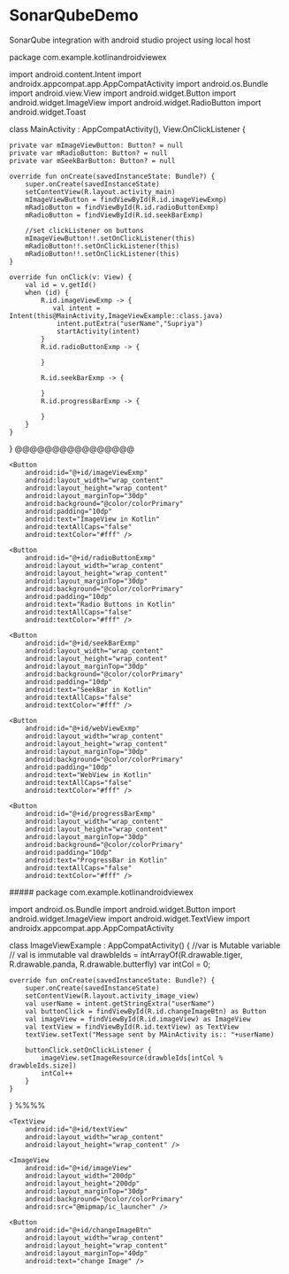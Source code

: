 # SonarQubeDemo
SonarQube integration with android studio project using local host


package com.example.kotlinandroidviewex

import android.content.Intent
import androidx.appcompat.app.AppCompatActivity
import android.os.Bundle
import android.view.View
import android.widget.Button
import android.widget.ImageView
import android.widget.RadioButton
import android.widget.Toast

class MainActivity : AppCompatActivity(), View.OnClickListener {

    private var mImageViewButton: Button? = null
    private var mRadioButton: Button? = null
    private var mSeekBarButton: Button? = null

    override fun onCreate(savedInstanceState: Bundle?) {
        super.onCreate(savedInstanceState)
        setContentView(R.layout.activity_main)
        mImageViewButton = findViewById(R.id.imageViewExmp)
        mRadioButton = findViewById(R.id.radioButtonExmp)
        mRadioButton = findViewById(R.id.seekBarExmp)

        //set clickListener on buttons
        mImageViewButton!!.setOnClickListener(this)
        mRadioButton!!.setOnClickListener(this)
        mRadioButton!!.setOnClickListener(this)
    }

    override fun onClick(v: View) {
        val id = v.getId()
        when (id) {
            R.id.imageViewExmp -> {
               val intent = Intent(this@MainActivity,ImageViewExample::class.java)
                intent.putExtra("userName","Supriya")
                startActivity(intent)
            }
            R.id.radioButtonExmp -> {

            }

            R.id.seekBarExmp -> {

            }
            R.id.progressBarExmp -> {

            }
        }
    }

}
@@@@@@@@@@@@@@@@
<?xml version="1.0" encoding="utf-8"?>
<LinearLayout xmlns:android="http://schemas.android.com/apk/res/android"
    xmlns:tools="http://schemas.android.com/tools"
    android:layout_width="match_parent"
    android:layout_height="match_parent"
    android:gravity="center_horizontal"
    android:orientation="vertical"
    tools:context=".MainActivity">

    <Button
        android:id="@+id/imageViewExmp"
        android:layout_width="wrap_content"
        android:layout_height="wrap_content"
        android:layout_marginTop="30dp"
        android:background="@color/colorPrimary"
        android:padding="10dp"
        android:text="ImageView in Kotlin"
        android:textAllCaps="false"
        android:textColor="#fff" />

    <Button
        android:id="@+id/radioButtonExmp"
        android:layout_width="wrap_content"
        android:layout_height="wrap_content"
        android:layout_marginTop="30dp"
        android:background="@color/colorPrimary"
        android:padding="10dp"
        android:text="Radio Buttons in Kotlin"
        android:textAllCaps="false"
        android:textColor="#fff" />

    <Button
        android:id="@+id/seekBarExmp"
        android:layout_width="wrap_content"
        android:layout_height="wrap_content"
        android:layout_marginTop="30dp"
        android:background="@color/colorPrimary"
        android:padding="10dp"
        android:text="SeekBar in Kotlin"
        android:textAllCaps="false"
        android:textColor="#fff" />

    <Button
        android:id="@+id/webViewExmp"
        android:layout_width="wrap_content"
        android:layout_height="wrap_content"
        android:layout_marginTop="30dp"
        android:background="@color/colorPrimary"
        android:padding="10dp"
        android:text="WebView in Kotlin"
        android:textAllCaps="false"
        android:textColor="#fff" />

    <Button
        android:id="@+id/progressBarExmp"
        android:layout_width="wrap_content"
        android:layout_height="wrap_content"
        android:layout_marginTop="30dp"
        android:background="@color/colorPrimary"
        android:padding="10dp"
        android:text="ProgressBar in Kotlin"
        android:textAllCaps="false"
        android:textColor="#fff" />

</LinearLayout>
#####
package com.example.kotlinandroidviewex

import android.os.Bundle
import android.widget.Button
import android.widget.ImageView
import android.widget.TextView
import androidx.appcompat.app.AppCompatActivity

class ImageViewExample : AppCompatActivity() {
    //var is Mutable variable
    //  val is immutable
    val drawbleIds = intArrayOf(R.drawable.tiger, R.drawable.panda, R.drawable.butterfly)
    var intCol = 0;

    override fun onCreate(savedInstanceState: Bundle?) {
        super.onCreate(savedInstanceState)
        setContentView(R.layout.activity_image_view)
        val userName = intent.getStringExtra("userName")
        val buttonClick = findViewById(R.id.changeImageBtn) as Button
        val imageView = findViewById(R.id.imageView) as ImageView
        val textView = findViewById(R.id.textView) as TextView
        textView.setText("Message sent by MAinActivity is:: "+userName)

        buttonClick.setOnClickListener {
            imageView.setImageResource(drawbleIds[intCol % drawbleIds.size])
            intCol++
        }
    }
}
%%%%
<?xml version="1.0" encoding="utf-8"?>
<LinearLayout xmlns:android="http://schemas.android.com/apk/res/android"
    xmlns:tools="http://schemas.android.com/tools"
    android:layout_width="match_parent"
    android:layout_height="match_parent"
    android:gravity="center_horizontal"
    android:orientation="vertical"
    tools:context=".MainActivity">

    <TextView
        android:id="@+id/textView"
        android:layout_width="wrap_content"
        android:layout_height="wrap_content" />

    <ImageView
        android:id="@+id/imageView"
        android:layout_width="200dp"
        android:layout_height="200dp"
        android:layout_marginTop="30dp"
        android:background="@color/colorPrimary"
        android:src="@mipmap/ic_launcher" />

    <Button
        android:id="@+id/changeImageBtn"
        android:layout_width="wrap_content"
        android:layout_height="wrap_content"
        android:layout_marginTop="40dp"
        android:text="change Image" />

</LinearLayout>
